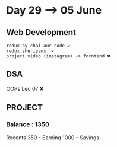 # Day 29 --> 05 June 

## Web Development
    redux by chai aur code ✔️
    redux sheriyans `✔️
    project video (instagram) -> forntend ❌


## DSA
   OOPs Lec 07 ❌

## PROJECT
    

### Balance : 1350
Recents
350 - Earning
1000 - Savings 